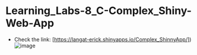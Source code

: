 # Learning_Labs-8_C-Complex_Shiny-Web-App
- Check the link:   [https://langat-erick.shinyapps.io/Complex_ShinnyApp/])
![image](https://github.com/LangatErick/Learning_Labs-8_C-Complex_Shiny-Web-App/assets/124883947/c939d299-2ade-4cfa-8d2a-9f27961fecde)
